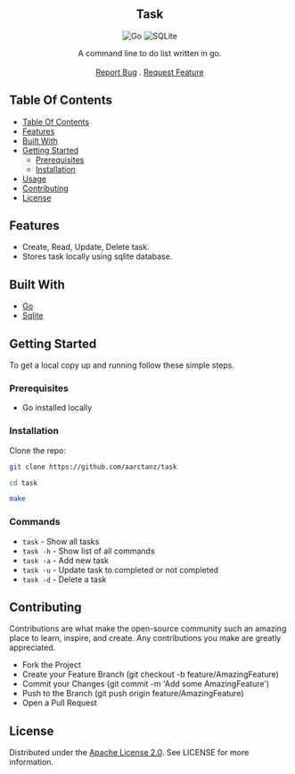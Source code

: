 <br>

<h2 align="center">Task</h2>
<div align="center">

![Go](https://img.shields.io/badge/Go-00ADD8?style=for-the-badge&logo=go&logoColor=white) ![SQLite](https://img.shields.io/badge/sqlite-%2307405e.svg?style=for-the-badge&logo=sqlite&logoColor=white)

</div>

<p align="center">
  A command line to do list written in go.
  <br/>
  <br/>
  <a href="https://github.com/aarctanz/task/issues">Report Bug</a>
  .
  <a href="https://github.com/aarctanz/task/issues">Request Feature</a>
</p>


## Table Of Contents

- [Table Of Contents](#table-of-contents)
- [Features](#features)
- [Built With](#built-with)
- [Getting Started](#getting-started)
  - [Prerequisites](#prerequisites)
  - [Installation](#installation)
- [Usage](#usage)
- [Contributing](#contributing)
- [License](#license)


## Features

- Create, Read, Update, Delete task.
- Stores task locally using sqlite database.

## Built With



- [Go](https://golang.org)
- [Sqlite](https://www.sqlite.org/)

## Getting Started

To get a local copy up and running follow these simple steps.

### Prerequisites

- Go installed locally

### Installation

Clone the repo:

```bash
git clone https://github.com/aarctanz/task
```

```bash
cd task
```

```bash
make
```

### Commands 

- `task` - Show all tasks
- `task -h` - Show list of all commands
- `task -a` - Add new task
- `task -u` - Update task to completed or not completed
- `task -d` - Delete a task


## Contributing
Contributions are what make the open-source community such an amazing place to learn, inspire, and create. Any contributions you make are greatly appreciated.


- Fork the Project
- Create your Feature Branch (git checkout -b feature/AmazingFeature)
- Commit your Changes (git commit -m 'Add some AmazingFeature')
- Push to the Branch (git push origin feature/AmazingFeature)
- Open a Pull Request

## License
Distributed under the [Apache License 2.0](https://github.com/aarctanz/task/blob/main/LICENSE). See LICENSE for more information.